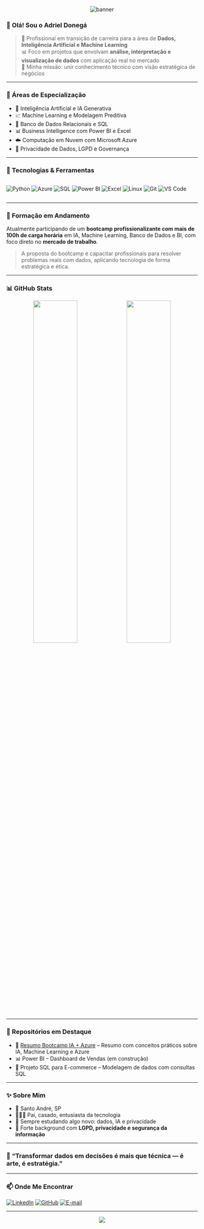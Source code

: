 <!-- Banner topo -->
<p align="center">
  <img src="https://capsule-render.vercel.app/api?type=waving&color=0A66C2&height=250&section=header&text=Adriel%20Donegá&fontSize=50&fontColor=ffffff&animation=twinkling" alt="banner" />
</p>

### 👋 Olá! Sou o Adriel Donegá

> 🎯 Profissional em transição de carreira para a área de **Dados, Inteligência Artificial e Machine Learning**  
> 📊 Foco em projetos que envolvam **análise, interpretação e visualização de dados** com aplicação real no mercado  
> 🚀 Minha missão: unir conhecimento técnico com visão estratégica de negócios

---

### 🧠 Áreas de Especialização

- 🤖 Inteligência Artificial e IA Generativa  
- 📈 Machine Learning e Modelagem Preditiva  
- 🧮 Banco de Dados Relacionais e SQL  
- 📊 Business Intelligence com Power BI e Excel  
- ☁️ Computação em Nuvem com Microsoft Azure  
- 🔐 Privacidade de Dados, LGPD e Governança  

---

### 🧰 Tecnologias & Ferramentas

<div style="display: flex; flex-wrap: wrap; gap: 10px;">

![Python](https://img.shields.io/badge/Python-3776AB?style=for-the-badge&logo=python&logoColor=white)
![Azure](https://img.shields.io/badge/Azure-0078D4?style=for-the-badge&logo=microsoftazure&logoColor=white)
![SQL](https://img.shields.io/badge/SQL-FFCA28?style=for-the-badge&logo=mysql&logoColor=black)
![Power BI](https://img.shields.io/badge/Power%20BI-F2C811?style=for-the-badge&logo=powerbi&logoColor=black)
![Excel](https://img.shields.io/badge/Excel-217346?style=for-the-badge&logo=microsoft-excel&logoColor=white)
![Linux](https://img.shields.io/badge/Linux-FCC624?style=for-the-badge&logo=linux&logoColor=black)
![Git](https://img.shields.io/badge/Git-F05032?style=for-the-badge&logo=git&logoColor=white)
![VS Code](https://img.shields.io/badge/VS%20Code-007ACC?style=for-the-badge&logo=visualstudiocode&logoColor=white)

</div>

---

### 📌 Formação em Andamento

Atualmente participando de um **bootcamp profissionalizante com mais de 100h de carga horária** em IA, Machine Learning, Banco de Dados e BI, com foco direto no **mercado de trabalho**.

> A proposta do bootcamp é capacitar profissionais para resolver problemas reais com dados, aplicando tecnologia de forma estratégica e ética.

---

### 📊 GitHub Stats

<p align="center">
  <img width="48%" src="https://github-readme-stats.vercel.app/api?username=adrieldonega&show_icons=true&theme=radical" />
  <img width="48%" src="https://github-readme-streak-stats.herokuapp.com/?user=adrieldonega&theme=radical" />
</p>

---

### 🚀 Repositórios em Destaque

- 📘 [Resumo Bootcamp IA + Azure](https://github.com/adrieldonega/AzureMachineLearning) – Resumo com conceitos práticos sobre IA, Machine Learning e Azure  
- 📊 Power BI – Dashboard de Vendas (em construção)  
- 🧮 Projeto SQL para E-commerce – Modelagem de dados com consultas SQL  

---

### ✨ Sobre Mim

- 📍 Santo André, SP  
- 👨‍👩‍👧 Pai, casado, entusiasta da tecnologia  
- 🧠 Sempre estudando algo novo: dados, IA e privacidade  
- 🔐 Forte background com **LGPD, privacidade e segurança da informação**

---

### 💬 “Transformar dados em decisões é mais que técnica — é arte, é estratégia.”

---

### 📫 Onde Me Encontrar

[![LinkedIn](https://img.shields.io/badge/LinkedIn-0A66C2?style=for-the-badge&logo=linkedin&logoColor=white)](https://www.linkedin.com/in/adrieldonega)
[![GitHub](https://img.shields.io/badge/GitHub-181717?style=for-the-badge&logo=github&logoColor=white)](https://github.com/adrieldonega)
[![E-mail](https://img.shields.io/badge/E--mail-D14836?style=for-the-badge&logo=gmail&logoColor=white)](mailto:adrieldonega@live.com)

---

<!-- Banner rodapé -->
<p align="center">
  <img src="https://capsule-render.vercel.app/api?type=waving&color=0A66C2&height=150&section=footer" />
</p>
